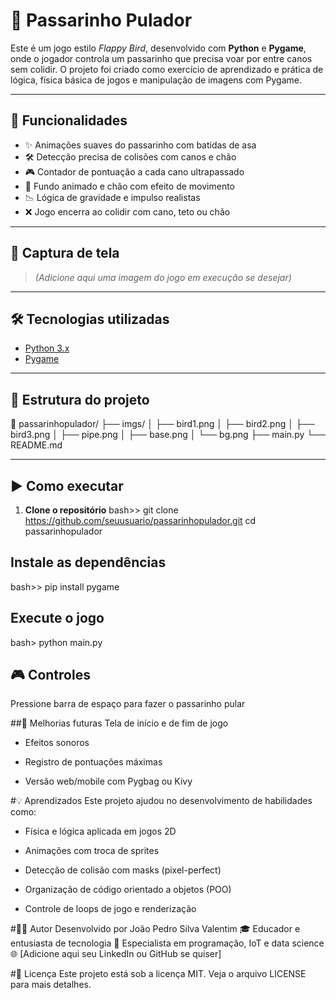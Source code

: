 # 🐤 Passarinho Pulador

Este é um jogo estilo *Flappy Bird*, desenvolvido com **Python** e **Pygame**, onde o jogador controla um passarinho que precisa voar por entre canos sem colidir. O projeto foi criado como exercício de aprendizado e prática de lógica, física básica de jogos e manipulação de imagens com Pygame.

---

## 🚀 Funcionalidades

- ✨ Animações suaves do passarinho com batidas de asa
- 🛠️ Detecção precisa de colisões com canos e chão
- 🎮 Contador de pontuação a cada cano ultrapassado
- 🌆 Fundo animado e chão com efeito de movimento
- 📉 Lógica de gravidade e impulso realistas
- ❌ Jogo encerra ao colidir com cano, teto ou chão

---

## 📸 Captura de tela

> *(Adicione aqui uma imagem do jogo em execução se desejar)*

---

## 🛠️ Tecnologias utilizadas

- [Python 3.x](https://www.python.org/)
- [Pygame](https://www.pygame.org/)

---

## 📁 Estrutura do projeto

📁 passarinhopulador/ ├── imgs/ │ ├── bird1.png │ ├── bird2.png │ ├── bird3.png │ ├── pipe.png │ ├── base.png │ └── bg.png ├── main.py └── README.md




---

## ▶️ Como executar

1. **Clone o repositório**
bash>>
   git clone https://github.com/seuusuario/passarinhopulador.git
   cd passarinhopulador


## Instale as dependências

bash>>
pip install pygame


## Execute o jogo

bash>
python main.py

## 🎮 Controles
Pressione barra de espaço para fazer o passarinho pular


##🐛 Melhorias futuras
Tela de início e de fim de jogo

- Efeitos sonoros

- Registro de pontuações máximas

- Versão web/mobile com Pygbag ou Kivy

#💡 Aprendizados
Este projeto ajudou no desenvolvimento de habilidades como:

- Física e lógica aplicada em jogos 2D

- Animações com troca de sprites

- Detecção de colisão com masks (pixel-perfect)

- Organização de código orientado a objetos (POO)

- Controle de loops de jogo e renderização

#👨‍💻 Autor
Desenvolvido por João Pedro Silva Valentim
🎓 Educador e entusiasta de tecnologia
💼 Especialista em programação, IoT e data science
🌐 [Adicione aqui seu LinkedIn ou GitHub se quiser]

#🪪 Licença
Este projeto está sob a licença MIT. Veja o arquivo LICENSE para mais detalhes.

